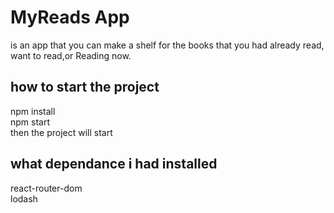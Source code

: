 # MyReads App

is an app that you can make a shelf for the books that you had already read, want to read,or Reading now.

## how to start the project

npm install  
npm start  
then the project will start

## what dependance i had installed

react-router-dom  
lodash
